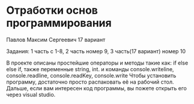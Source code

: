 # Отработки основ программирования

Павлов Максим Сергеевич 
17 вариант

Задания:
1 часть с 1-8,
2 часть номер 9,
3 часть(17 вариант) номер 10


В проекте описаны простейшие операторы и методы такие как: if else else if,
также переменные string, int.
и команды console.writeline, console.readline, console.readKey, console.write
Чтобы установить программу, достаточно просто распаковать её на рабочий стол.
Дальше, если вам интересен код программы, вы пожете открыть его через visual studio.


